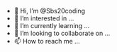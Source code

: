 - 👋 Hi, I’m @Sbs20coding
- 👀 I’m interested in ...
- 🌱 I’m currently learning ...
- 💞️ I’m looking to collaborate on ...
- 📫 How to reach me ...

<!---
Sbs20coding/Sbs20coding is a ✨ special ✨ repository because its `README.md` (this file) appears on your GitHub profile.
You can click the Preview link to take a look at your changes.
--->
